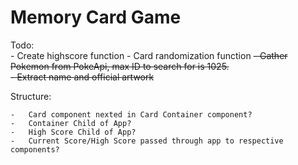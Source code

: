 # Memory Card Game  

Todo:  
    -   Create highscore function
    -   Card randomization function
        ~~-  Gather Pokemon from PokeApi, max ID to search for is 1025.~~  
        ~~-  Extract name and official artwork~~  

Structure:  

    -   Card component nexted in Card Container component? 
    -   Container Child of App?
    -   High Score Child of App?
    -   Current Score/High Score passed through app to respective components?
    
